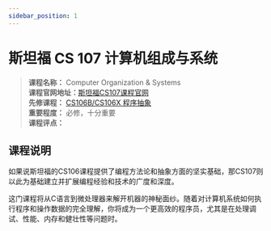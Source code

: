 ```yaml
---
sidebar_position: 1
---
```


# 斯坦福 CS 107 计算机组成与系统






>**课程名称：** Computer Organization & Systems    
**课程官网地址：**[斯坦福CS107课程官网](http://web.stanford.edu/class/cs107/)  
**先修课程：** [CS106B/CS106X 程序抽象](https://hackway.org/docs/cs/freshman/cpp/cs106b)    
**重要程度：** 必修，十分重要  
**课程评点：** 

## 课程说明
如果说斯坦福的CS106课程提供了编程方法论和抽象方面的坚实基础，那CS107则以此为基础建立并扩展编程经验和技术的广度和深度。

这门课程将从C语言到微处理器来解开机器的神秘面纱。随着对计算机系统如何执行程序和操作数据的完全理解，你将成为一个更高效的程序员，尤其是在处理调试、性能、内存和健壮性等问题时。






